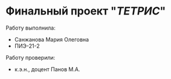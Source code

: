 # Финальный проект "*ТЕТРИС*"
Работу выполнила:
- Санжанова Мария Олеговна
- ПИЭ-21-2

Работу проверили:
- к.э.н., доцент Панов М.А.

